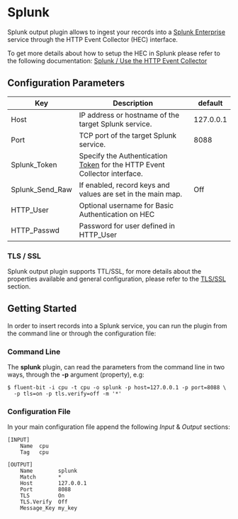 # Splunk

Splunk output plugin allows to ingest your records into a [Splunk Enterprise](https://www.splunk.com/en_us/products/splunk-enterprise.html) service through the HTTP Event Collector (HEC) interface.

To get more details about how to setup the HEC in Splunk please refer to the following documentation: [Splunk / Use the HTTP Event Collector](http://docs.splunk.com/Documentation/Splunk/7.0.3/Data/UsetheHTTPEventCollector)

## Configuration Parameters

| Key             | Description                                                  | default   |
| ----------------| ------------------------------------------------------------ | --------- |
| Host            | IP address or hostname of the target Splunk service.         | 127.0.0.1 |
| Port            | TCP port of the target Splunk service.                       | 8088      |
| Splunk_Token    | Specify the Authentication [Token](http://dev.splunk.com/view/event-collector/SP-CAAAE7C) for the HTTP Event Collector interface. |           |
| Splunk_Send_Raw | If enabled, record keys and values are set in the main map.  | Off |
| HTTP\_User   | Optional username for Basic Authentication on HEC            |           |
| HTTP\_Passwd | Password for user defined in HTTP\_User                      |           |

### TLS / SSL

Splunk output plugin supports TTL/SSL, for more details about the properties available and general configuration, please refer to the [TLS/SSL](../getting_started/tls_ssl.md) section.

## Getting Started

In order to insert records into a Splunk service, you can run the plugin from the command line or through the configuration file:

### Command Line

The **splunk** plugin, can read the parameters from the command line in two ways, through the **-p** argument (property), e.g:

```
$ fluent-bit -i cpu -t cpu -o splunk -p host=127.0.0.1 -p port=8088 \
  -p tls=on -p tls.verify=off -m '*'
```

### Configuration File

In your main configuration file append the following *Input* & *Output* sections:

```
[INPUT]
    Name  cpu
    Tag   cpu

[OUTPUT]
    Name        splunk
    Match       *
    Host        127.0.0.1
    Port        8088
    TLS         On
    TLS.Verify  Off
    Message_Key my_key
```
